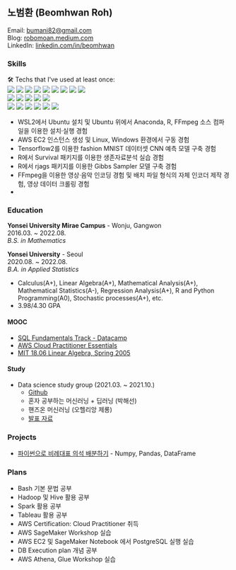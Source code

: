 ## 노범환 (Beomhwan Roh)
Email: bumani82@gmail.com  
Blog: [robomoan.medium.com](https://robomoan.medium.com/)  
LinkedIn: [linkedin.com/in/beomhwan](https://www.linkedin.com/in/beomhwan/)  

### Skills
🛠️ Techs that I've used at least once:  
<img src="https://img.shields.io/badge/Python-3766AB?&logo=Python&logoColor=white"/></a>
<img src="https://img.shields.io/badge/-Numpy-013243?logo=numpy&logoColor=white"></a>
<img src="https://img.shields.io/badge/-Pandas-150458?logo=pandas&logoColor=white"></a>
<img src="https://img.shields.io/badge/Matplotlib-11557C?&logo=Python&logoColor=white"/></a>
<img src="https://img.shields.io/badge/seaborn-3766AB?&logo=Python&logoColor=white"/></a>
<img src="https://img.shields.io/badge/-TensorFlow-FF6F00?logo=tensorflow&logoColor=white"></a>
<img src="https://img.shields.io/badge/-scikit learn-F7931E?logo=scikitlearn&logoColor=white"></a>
<img src="https://img.shields.io/badge/-Keras-D00000?logo=keras&logoColor=white"></a>
<img src="https://img.shields.io/badge/-Jupyter-F37626?logo=jupyter&logoColor=white"></a></br>
<img src="https://img.shields.io/badge/-R-276DC3?logo=R&logoColor=white"></a>
<img src="https://img.shields.io/badge/-R markdown-276DC3?logo=R&logoColor=white"></a>
<img src="https://img.shields.io/badge/-JAGS-276DC3?logo=R&logoColor=white"></a>
<img src="https://img.shields.io/badge/-Survival-276DC3?logo=R&logoColor=white"></a>
<img src="https://img.shields.io/badge/-ggplot2-276DC3?logo=R&logoColor=white"></a></br>
<img src="https://img.shields.io/badge/-Ubuntu-E95420?logo=ubuntu&logoColor=white"></a>
<img src="https://img.shields.io/badge/-AWS-232F3E?logo=amazonaws&logoColor=white"></a>
<img src="https://img.shields.io/badge/-PostgreSQL-4169E1?logo=postgresql&logoColor=white"></a>
<img src="https://img.shields.io/badge/-Excel-217346?logo=microsoftexcel&logoColor=white"></a>
<img src="https://img.shields.io/badge/-SAS-04304B"></a>
<img src="https://img.shields.io/badge/-FFmpeg-007808?logo=ffmpeg&logoColor=white"></a>

* WSL2에서 Ubuntu 설치 및 Ubuntu 위에서 Anaconda, R, FFmpeg 소스 컴파일을 이용한 설치·실행 경험
* AWS EC2 인스턴스 생성 및 Linux, Windows 환경에서 구동 경험
* Tensorflow2를 이용한 fashion MNIST 데이터셋 CNN 예측 모델 구축 경험
* R에서 Survival 패키지를 이용한 생존자료분석 실습 경험
* R에서 rjags 패키지를 이용한 Gibbs Sampler 모델 구축 경험
* FFmpeg을 이용한 영상·음악 인코딩 경험 및 배치 파일 형식의 자체 인코더 제작 경험, 영상 데이터 크롤링 경험
* 


### Education
**Yonsei University Mirae Campus** - Wonju, Gangwon  
2016.03. ~ 2022.08.  
*B.S. in Mathematics*  
  
**Yonsei University** - Seoul  
2020.08. ~ 2022.08.  
*B.A. in Applied Statistics*  

* Calculus(A+), Linear Algebra(A+), Mathematical Analysis(A+), Mathematical Statistics(A-), Regression Analysis(A+), R and Python Programming(A0), Stochastic processes(A+), etc.
* 3.98/4.30 GPA

#### MOOC
* [SQL Fundamentals Track - Datacamp](https://www.datacamp.com/statement-of-accomplishment/track/8388596e424cbb234a80b324754e5d65cd0ddfc7)
* [AWS Cloud Practitioner Essentials](https://explore.skillbuilder.aws/learn/course/1928/aws-cloud-practitioner-essentials-korean)
* [MIT 18.06 Linear Algebra, Spring 2005](https://www.youtube.com/playlist?list=PLE7DDD91010BC51F8)

#### Study 
* Data science study group (2021.03. ~ 2021.10.)
  * [Github](https://github.com/yonseimath/data-science-2021/wiki)
  * 혼자 공부하는 머신러닝 + 딥러닝 (박해선)
  * 핸즈온 머신러닝 (오헬리앙 제롱)
  * [발표 자료](https://github.com/robomoan/Data_Science_Study#readme)

### Projects
* [파이썬으로 비례대표 의석 배분하기](https://robomoan.medium.com/파이썬으로-비례대표-의석-배분하기-9a05c107298f) - Numpy, Pandas, DataFrame

### Plans
* Bash 기본 문법 공부
* Hadoop 및 Hive 활용 공부
* Spark 활용 공부
* Tableau 활용 공부
* AWS Certification: Cloud Practitioner 취득
* AWS SageMaker Workshop 실습
* AWS EC2 및 SageMaker Notebook 에서 PostgreSQL 실행 실습
* DB Execution plan 개념 공부
* AWS Athena, Glue Workshop 실습
